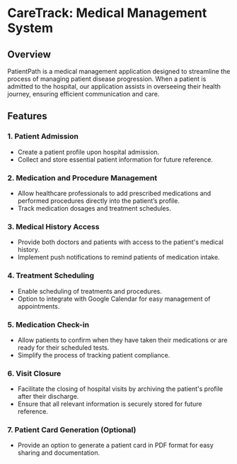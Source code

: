 # CareTrack: Medical Management System

## Overview

PatientPath is a medical management application designed to streamline the process of managing patient disease progression. When a patient is admitted to the hospital, our application assists in overseeing their health journey, ensuring efficient communication and care.

## Features

### 1. Patient Admission
- Create a patient profile upon hospital admission.
- Collect and store essential patient information for future reference.

### 2. Medication and Procedure Management
- Allow healthcare professionals to add prescribed medications and performed procedures directly into the patient’s profile.
- Track medication dosages and treatment schedules.

### 3. Medical History Access
- Provide both doctors and patients with access to the patient's medical history.
- Implement push notifications to remind patients of medication intake.

### 4. Treatment Scheduling
- Enable scheduling of treatments and procedures.
- Option to integrate with Google Calendar for easy management of appointments.

### 5. Medication Check-in
- Allow patients to confirm when they have taken their medications or are ready for their scheduled tests.
- Simplify the process of tracking patient compliance.

### 6. Visit Closure
- Facilitate the closing of hospital visits by archiving the patient's profile after their discharge.
- Ensure that all relevant information is securely stored for future reference.

### 7. Patient Card Generation (Optional)
- Provide an option to generate a patient card in PDF format for easy sharing and documentation.

